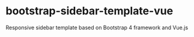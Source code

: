 # bootstrap-sidebar-template-vue
Responsive sidebar template based on Bootstrap 4 framework and Vue.js
